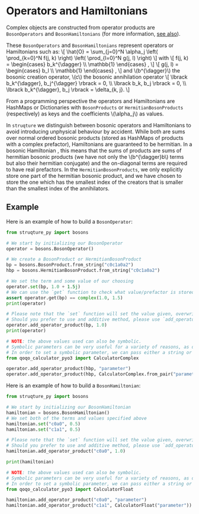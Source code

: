 # Operators and Hamiltonians

Complex objects are constructed from operator products are `BosonOperators` and `BosonHamiltonians`
(for more information, [see also](../../container_types/operators_hamiltonians_and_systems.md)).

These `BosonOperators` and `BosonHamiltonians` represent operators or Hamiltonians such as:
\\[ \hat{O} = \sum_{j=0}^N \alpha_j \left( \prod_{k=0}^N f(j, k) \right) \left( \prod_{l=0}^N g(j, l) \right) \\]
with
\\[ f(j, k) = \begin{cases} b_k^{\dagger} \\\\ \mathbb{1} \end{cases} , \\]
\\[ g(j, l) = \begin{cases} b_l \\\\ \mathbb{1} \end{cases} , \\]
and 
\\(b^{\dagger}\\) the bosonic creation operator, \\(c\\) the bosonic annihilation operator 
\\[ \lbrack b_k^{\dagger}, b_j^{\dagger} \rbrack = 0, \\\\
    \lbrack b_k, b_j \rbrack = 0, \\\\
    \lbrack b_k^{\dagger}, b_j \rbrack = \delta_{k, j}. \\]


From a programming perspective the operators and Hamiltonians are HashMaps or Dictionaries with `BosonProducts` or `HermitianBosonProducts` (respectively) as keys and the coefficients \\(\alpha_j\\) as values. 

In `struqture` we distinguish between bosonic operators and Hamiltonians to avoid introducing unphysical behaviour by accident.
While both are sums over normal ordered bosonic products (stored as HashMaps of products with a complex prefactor), Hamiltonians are guaranteed to be hermitian. In a bosonic Hamiltonian , this means that the sums of products are sums of hermitian bosonic products (we have not only the \\(b^{\dagger}b\\) terms but also their hermitian conjugate) and the on-diagonal terms are required to have real prefactors. 
In the `HermitianBosonProducts`, we only explicitly store one part of the hermitian bosonic product, and we have chosen to store the one which has the smallest index of the creators that is smaller than the smallest index of the annihilators.

## Example

Here is an example of how to build a `BosonOperator`:

```python
from struqture_py import bosons

# We start by initializing our BosonOperator
operator = bosons.BosonOperator()

# We create a BosonProduct or HermitianBosonProduct
bp = bosons.BosonProduct.from_string("c0c1a0a2")
hbp = bosons.HermitianBosonProduct.from_string("c0c1a0a2")

# We set the term and some value of our choosing
operator.set(bp, 1.0 + 1.5j)
# We can use the `get` function to check what value/prefactor is stored for the BosonProduct
assert operator.get(bp) == complex(1.0, 1.5)
print(operator)

# Please note that the `set` function will set the value given, overwriting any previous value.
# Should you prefer to use and additive method, please use `add_operator_product`:
operator.add_operator_product(bp, 1.0)
print(operator)

# NOTE: the above values used can also be symbolic.
# Symbolic parameters can be very useful for a variety of reasons, as detailed in the introduction.
# In order to set a symbolic parameter, we can pass either a string or use the `qoqo_calculator_pyo3` package:
from qoqo_calculator_pyo3 import CalculatorComplex

operator.add_operator_product(hbp, "parameter")
operator.add_operator_product(hbp, CalculatorComplex.from_pair("parameter", 0.0))
```


Here is an example of how to build a `BosonHamiltonian`:

```python
from struqture_py import bosons

# We start by initializing our BosonHamiltonian
hamiltonian = bosons.BosonHamiltonian()
# We set both of the terms and values specified above
hamiltonian.set("c0a0", 0.5)
hamiltonian.set("c1a1", 0.5)

# Please note that the `set` function will set the value given, overwriting any previous value.
# Should you prefer to use and additive method, please use `add_operator_product`:
hamiltonian.add_operator_product("c0a0", 1.0)

print(hamiltonian)

# NOTE: the above values used can also be symbolic.
# Symbolic parameters can be very useful for a variety of reasons, as detailed in the introduction.
# In order to set a symbolic parameter, we can pass either a string or use the `qoqo_calculator_pyo3` package:
from qoqo_calculator_pyo3 import CalculatorFloat

hamiltonian.add_operator_product("c0a0", "parameter")
hamiltonian.add_operator_product("c1a1", CalculatorFloat("parameter"))
```
